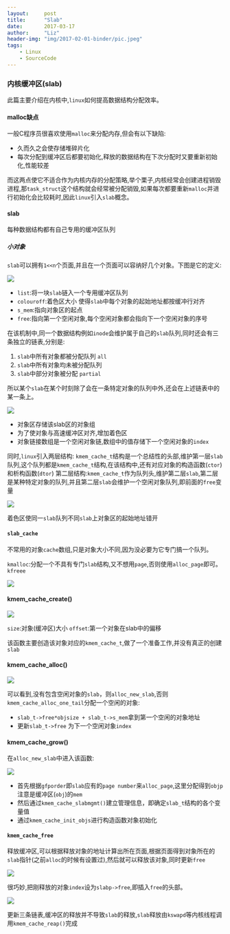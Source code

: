 ```yaml
---
layout:     post
title:      "Slab"
date:       2017-03-17
author:     "Liz"
header-img: "img/2017-02-01-binder/pic.jpeg"
tags:
    - Linux
    - SourceCode
---
```


### 内核缓冲区(slab)

此篇主要介绍在内核中,`linux`如何提高数据结构分配效率。

#### malloc缺点

一般C程序员很喜欢使用`malloc`来分配内存,但会有以下缺陷:

* 久而久之会使存储堆碎片化
* 每次分配到缓冲区后都要初始化,释放的数据结构在下次分配时又要重新初始化,性能较差

而这两点使它不适合作为内核内存的分配策略,举个栗子,内核经常会创建进程销毁进程,那`task_struct`这个结构就会经常被分配销毁,如果每次都要重新`malloc`并进行初始化会比较耗时,因此`linux`引入`slab`概念。

#### slab
每种数据结构都有自己专用的缓冲区队列

##### 小对象

`slab`可以拥有`1<<n`个页面,并且在一个页面可以容纳好几个对象。下图是它的定义:

![](/img/2017-03-17-slab/14895923041017.jpg)

* `list`:将一块`slab`链入一个专用缓冲区队列
* `colouroff`:着色区大小 使得`slab`中每个对象的起始地址都按缓冲行对齐
* `s_mem`:指向对象区的起点
* `free`:指向第一个空闲对象,每个空闲对象都会指向下一个空闲对象的序号

在该机制中,同一个数据结构例如`inode`会维护属于自己的`slab`队列,同时还会有三条独立的链表,分别是:

1. `slab`中所有对象都被分配队列 `all`
2. `slab`中所有对象均未被分配队列
3. `slab`中部分对象被分配 `partial`

所以某个`slab`在某个时刻除了会在一条特定对象的队列中外,还会在上述链表中的某一条上。

![](/img/2017-03-17-slab/14896722439739.jpg)


* 对象区存储该slab区的对象组
* 为了使对象与高速缓冲区对齐,增加着色区
* 对象链接数组是一个空闲对象链,数组中的值存储下一个空闲对象的`index`

同时,`linux`引入两层结构:
`kmem_cache_t`结构是一个总结性的头部,维护第一层`slab`队列,这个队列都是`kmem_cache_t`结构,在该结构中,还有对应对象的构造函数(`ctor`)和析构函数(`dtor`)
第二层结构:`kmem_cache_t`作为队列头,维护第二层`slab`,第二层是某种特定对象的队列,并且第二层`slab`会维护一个空闲对象队列,即前面的`free`变量

![](/img/2017-03-17-slab/14896636548003.jpg)


着色区使同一`slab`队列不同`slab`上对象区的起始地址错开

#### `slab_cache`

不常用的对象`cache`数组,只是对象大小不同,因为没必要为它专门搞一个队列。

`kmalloc`:分配一个不具有专门`slab`结构,又不想用`page`,否则使用`alloc_page`即可。
`kfreee`

![](/img/2017-03-17-slab/14896643007090.jpg)



#### kmem_cache_create()

![](/img/2017-03-17-slab/14896649630305.jpg)


`size`:对象(缓冲区)大小
`offset`:第一个对象在slab中的偏移

该函数主要创造该对象对应的`kmem_cache_t`,做了一个准备工作,并没有真正的创建`slab`

#### kmem_cache_alloc()

![](/img/2017-03-17-slab/14896651308601.jpg)



可以看到,没有包含空闲对象的`slab`，则`alloc_new_slab`,否则`kmem_cache_alloc_one_tail`分配一个空闲的对象:
* `slab_t->free*objsize + slab_t->s_mem`拿到第一个空闲的对象地址
* 更新`slab_t->free` 为下一个空闲对象`index `

#### kmem_cache_grow()

在`alloc_new_slab`中进入该函数:

![](/img/2017-03-17-slab/14896738239883.jpg)


* 首先根据`gfporder`即`slab`应有的`page number`来`alloc_page`,这里分配得到`objp` 注意是缓冲区(`obj`)的`mem`
* 然后通过`kmem_cache_slabmgmt()`建立管理信息，即确定`slab_t`结构的各个变量值
* 通过`kmem_cache_init_objs`进行构造函数对象初始化

#### `kmem_cache_free`

释放缓冲区,可以根据释放对象的地址计算出所在页面,根据页面得到对象所在的`slab`指针(之前`alloc`的时候有设置过),然后就可以释放该对象,同时更新`free`

![](/img/2017-03-17-slab/14896743034777.jpg)

很巧妙,把刚释放的对象`index`设为`slabp->free`,即插入`free`的头部。

![](/img/2017-03-17-slab/14896743331730.jpg)

更新三条链表,缓冲区的释放并不导致`slab`的释放,`slab`释放由`kswapd`等内核线程调用`kmem_cache_reap()`完成


